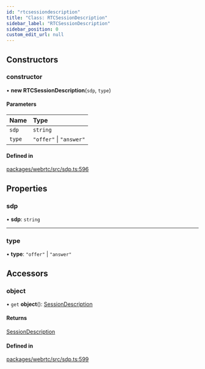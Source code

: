 ```yaml
---
id: "rtcsessiondescription"
title: "Class: RTCSessionDescription"
sidebar_label: "RTCSessionDescription"
sidebar_position: 0
custom_edit_url: null
---
```


## Constructors

### constructor

• **new RTCSessionDescription**(`sdp`, `type`)

#### Parameters

| Name | Type |
| :------ | :------ |
| `sdp` | `string` |
| `type` | ``"offer"`` \| ``"answer"`` |

#### Defined in

[packages/webrtc/src/sdp.ts:596](https://github.com/shinyoshiaki/werift-webrtc/blob/32ca930/packages/webrtc/src/sdp.ts#L596)

## Properties

### sdp

• **sdp**: `string`

___

### type

• **type**: ``"offer"`` \| ``"answer"``

## Accessors

### object

• `get` **object**(): [SessionDescription](sessiondescription.md)

#### Returns

[SessionDescription](sessiondescription.md)

#### Defined in

[packages/webrtc/src/sdp.ts:599](https://github.com/shinyoshiaki/werift-webrtc/blob/32ca930/packages/webrtc/src/sdp.ts#L599)
